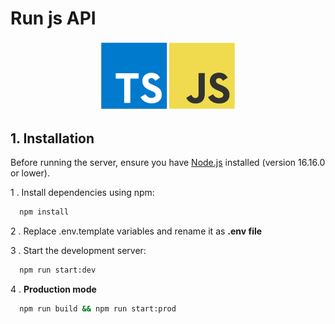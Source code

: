 # Run js API
<p align="center">
  <img src="./readme-logo.jpg" width="220" alt="javascript and typescript" />
</p>


## 1. Installation

Before running the server, ensure you have [Node.js](https://nodejs.org/en) installed (version 16.16.0 or lower).

   

 1 . Install dependencies using npm:
```bash
  npm install
```

 2 . Replace .env.template variables and rename it as __.env file__

  3 . Start the development server:
```bash
  npm run start:dev
```

  4 . __Production mode__
```bash
  npm run build && npm run start:prod
```